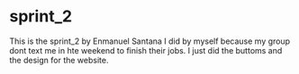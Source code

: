 # sprint_2
This is the sprint_2 by Enmanuel Santana
I did by myself because my group dont text me in hte weekend to finish their jobs.
I just did the buttoms and the design for the website.
